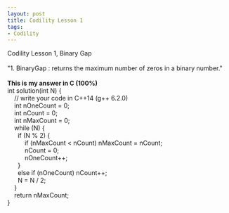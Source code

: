```yaml
---
layout: post
title: Codility Lesson 1
tags:
- Codility
---
```

 Codility Lesson 1, Binary Gap
<br/><br/>
"1. BinaryGap : returns the maximum number of zeros in a binary number."
<br/><br/>
**This is my answer in C (100%)**
<br/>int solution(int N) {
<br/>&nbsp; &nbsp;     // write your code in C++14 (g++ 6.2.0)
<br/>&nbsp; &nbsp;     int nOneCount = 0;
<br/>&nbsp; &nbsp;     int nCount = 0;
<br/>&nbsp; &nbsp;     int nMaxCount = 0;
<br/>&nbsp; &nbsp;     while (N) {
<br/>&nbsp; &nbsp; &nbsp;        if (N % 2) { 
<br/>&nbsp; &nbsp; &nbsp; &nbsp; &nbsp;         if (nMaxCount < nCount) nMaxCount = nCount;
<br/>&nbsp; &nbsp; &nbsp; &nbsp; &nbsp;         nCount = 0;
<br/>&nbsp; &nbsp; &nbsp; &nbsp; &nbsp;         nOneCount++;
<br/>&nbsp; &nbsp; &nbsp;       }
<br/>&nbsp; &nbsp; &nbsp;         else if (nOneCount) nCount++;
<br/>&nbsp; &nbsp; &nbsp;         N = N / 2;
<br/>&nbsp; &nbsp;     }
<br/>&nbsp; &nbsp;     return nMaxCount;
<br/>}
